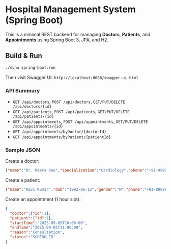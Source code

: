 # Hospital Management System (Spring Boot)

This is a minimal REST backend for managing **Doctors**, **Patients**, and **Appointments** using Spring Boot 3, JPA, and H2.

## Build & Run

```bash
./mvnw spring-boot:run
```

Then visit Swagger UI: `http://localhost:8080/swagger-ui.html`

### API Summary
- `GET /api/doctors`, `POST /api/doctors`, `GET/PUT/DELETE /api/doctors/{id}`
- `GET /api/patients`, `POST /api/patients`, `GET/PUT/DELETE /api/patients/{id}`
- `GET /api/appointments`, `POST /api/appointments`, `GET/PUT/DELETE /api/appointments/{id}`
- `GET /api/appointments/byDoctor/{doctorId}`
- `GET /api/appointments/byPatient/{patientId}`

### Sample JSON
Create a doctor:
```json
{"name":"Dr. Meera Rao","specialization":"Cardiology","phone":"+91-9999999999","email":"meera@example.com"}
```

Create a patient:
```json
{"name":"Ravi Kumar","dob":"1992-06-12","gender":"M","phone":"+91-8888888888","email":"ravi@example.com"}
```

Create an appointment (1 hour slot):
```json
{
  "doctor":{"id":1},
  "patient":{"id":1},
  "startTime":"2025-09-05T10:00:00",
  "endTime":"2025-09-05T11:00:00",
  "reason":"Consultation",
  "status":"SCHEDULED"
}
```
